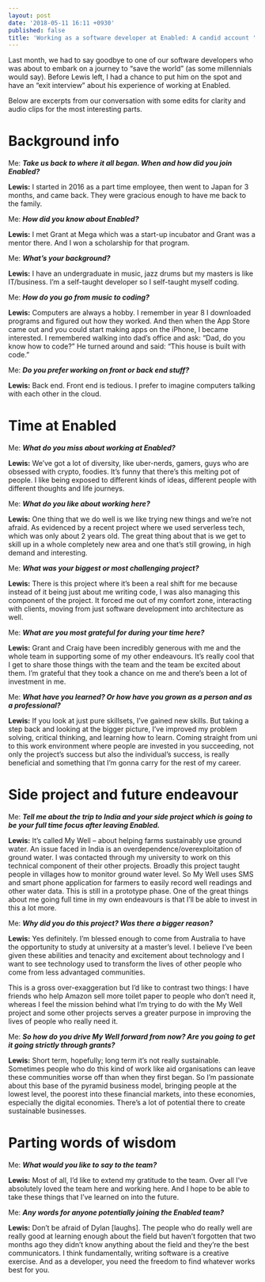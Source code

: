 ```yaml
---
layout: post
date: '2018-05-11 16:11 +0930'
published: false
title: 'Working as a software developer at Enabled: A candid account '
---
```

Last month, we had to say goodbye to one of our software developers who was about to embark on a journey to “save the world” (as some millennials would say). Before Lewis left, I had a chance to put him on the spot and have an “exit interview” about his experience of working at Enabled.   

Below are excerpts from our conversation with some edits for clarity and audio clips for the most interesting parts. 

# Background info

Me: _**Take us back to where it all began. When and how did you join Enabled?**_

**Lewis:** I started in 2016 as a part time employee, then went to Japan for 3 months, and came back. They were gracious enough to have me back to the family. 

Me: _**How did you know about Enabled?**_

**Lewis:** I met Grant at Mega which was a start-up incubator and Grant was a mentor there. And I won a scholarship for that program. 

Me: _**What’s your background?**_

**Lewis:** I have an undergraduate in music, jazz drums but my masters is like IT/business. I’m a self-taught developer so I self-taught myself coding. 

Me: _**How do you go from music to coding?**_

**Lewis:** Computers are always a hobby. I remember in year 8 I downloaded programs and figured out how they worked. And then when the App Store came out and you could start making apps on the iPhone, I became interested. I remembered walking into dad’s office and ask: “Dad, do you know how to code?” He turned around and said: “This house is built with code.”

Me: _**Do you prefer working on front or back end stuff?**_

**Lewis:** Back end. Front end is tedious. I prefer to imagine computers talking with each other in the cloud. 

# Time at Enabled

Me: _**What do you miss about working at Enabled?**_

**Lewis:** We’ve got a lot of diversity, like uber-nerds, gamers, guys who are obsessed with crypto, foodies. It’s funny that there’s this melting pot of people. I like being exposed to different kinds of ideas, different people with different thoughts and life journeys.
 
Me: _**What do you like about working here?**_

**Lewis:** One thing that we do well is we like trying new things and we’re not afraid. As evidenced by a recent project where we used serverless tech, which was only about 2 years old. The great thing about that is we get to skill up in a whole completely new area and one that’s still growing, in high demand and interesting. 

Me: _**What was your biggest or most challenging project?**_ 

**Lewis:** There is this project where it’s been a real shift for me because instead of it being just about me writing code, I was also managing this component of the project. It forced me out of my comfort zone, interacting with clients, moving from just software development into architecture as well. 

Me: _**What are you most grateful for during your time here?**_ 

**Lewis:** Grant and Craig have been incredibly generous with me and the whole team in supporting some of my other endeavours. It’s really cool that I get to share those things with the team and the team be excited about them. I’m grateful that they took a chance on me and there’s been a lot of investment in me.

Me: _**What have you learned? Or how have you grown as a person and as a professional?**_ 

**Lewis:** If you look at just pure skillsets, I’ve gained new skills. But taking a step back and looking at the bigger picture, I’ve improved my problem solving, critical thinking, and learning how to learn. Coming straight from uni to this work environment where people are invested in you succeeding, not only the project’s success but also the individual’s success, is really beneficial and something that I’m gonna carry for the rest of my career.

# Side project and future endeavour 

Me: _**Tell me about the trip to India and your side project which is going to be your full time focus after leaving Enabled.**_ 

**Lewis:** It’s called My Well – about helping farms sustainably use ground water. An issue faced in India is an overdependence/overexploitation of ground water. I was contacted through my university to work on this technical component of their other projects. Broadly this project taught people in villages how to monitor ground water level. So My Well uses SMS and smart phone application for farmers to easily record well readings and other water data. This is still in a prototype phase. One of the great things about me going full time in my own endeavours is that I’ll be able to invest in this a lot more. 

Me: _**Why did you do this project? Was there a bigger reason?**_ 

**Lewis:** Yes definitely. I’m blessed enough to come from Australia to have the opportunity to study at university at a master’s level. I believe I’ve been given these abilities and tenacity and excitement about technology and I want to see technology used to transform the lives of other people who come from less advantaged communities. 

This is a gross over-exaggeration but I’d like to contrast two things: I have friends who help Amazon sell more toilet paper to people who don’t need it, whereas I feel the mission behind what I’m trying to do with the My Well project and some other projects serves a greater purpose in improving the lives of people who really need it.

Me: _**So how do you drive My Well forward from now? Are you going to get it going strictly through grants?**_ 

**Lewis:** Short term, hopefully; long term it’s not really sustainable. Sometimes people who do this kind of work like aid organisations can leave these communities worse off than when they first began. So I’m passionate about this base of the pyramid business model, bringing people at the lowest level, the poorest into these financial markets, into these economies, especially the digital economies. There’s a lot of potential there to create sustainable businesses. 

# Parting words of wisdom

Me: _**What would you like to say to the team?**_

**Lewis:** Most of all, I’d like to extend my gratitude to the team. Over all I’ve absolutely loved the team here and working here. And I hope to be able to take these things that I’ve learned on into the future. 

Me: _**Any words for anyone potentially joining the Enabled team?**_

**Lewis:** Don’t be afraid of Dylan [laughs]. The people who do really well are really good at learning enough about the field but haven’t forgotten that two months ago they didn’t know anything about the field and they’re the best communicators. I think fundamentally, writing software is a creative exercise. And as a developer, you need the freedom to find whatever works best for you. 



